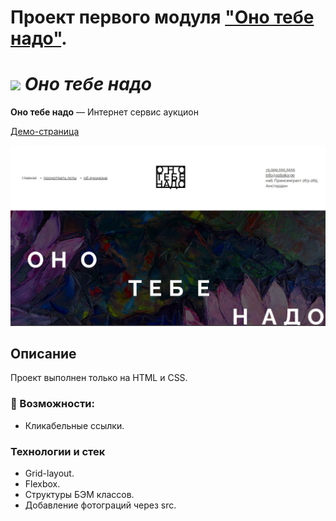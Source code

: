 # Проект первого модуля ["Оно тебе надо"](https://sanyazola.github.io/ono-tebe-nado/).

# ![](./images/logo-ico.ico) *Оно тебе надо*

**Оно тебе надо** — Интернет сервис аукцион

[Демо-страница](https://sanyazola.github.io/ono-tebe-nado/)

![Главная страница](./images/ono-tebe-nado.jpg)

## Описание

Проект выполнен только на HTML и CSS.

### 🚀 Возможности:
- Кликабельные ссылки.

### Технологии и стек
- Grid-layout.
- Flexbox.
- Структуры БЭМ классов.
- Добавление фотограций через src.




